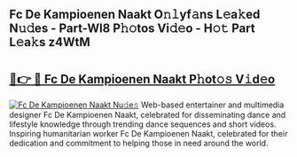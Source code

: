 ## Fc De Kampioenen Naakt O𝚗𝚕yf𝚊ns L𝚎a𝚔ed N𝚞𝚍es - Part-Wl8 P𝚑𝚘tos Vi𝚍𝚎o - H𝚘𝚝 Part L𝚎a𝚔s z4WtM

# <h2><a href="http://kfagbs.oniu.top/?m=Fc+De+Kampioenen+Naakt">🔗👉 🔴 Fc De Kampioenen Naakt P𝚑ot𝚘𝚜 V𝚒d𝚎o</a></h2>

[![Fc De Kampioenen Naakt Nu𝚍e𝚜](https://i.imgur.com/0qMVB7G.gif)](http://kfagbs.oniu.top/?m=Fc+De+Kampioenen+Naakt)
Web-based entertainer and multimedia designer Fc De Kampioenen Naakt, celebrated for disseminating dance and lifestyle knowledge through trending dance sequences and short videos. Inspiring humanitarian worker Fc De Kampioenen Naakt, celebrated for their dedication and commitment to helping those in need around the world.  
